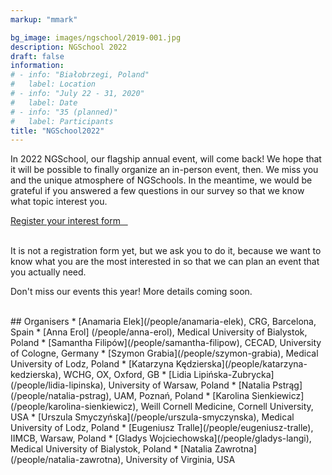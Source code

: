 ```yaml
---
markup: "mmark"

bg_image: images/ngschool/2019-001.jpg
description: NGSchool 2022
draft: false
information:
# - info: "Białobrzegi, Poland"
#   label: Location
# - info: "July 22 - 31, 2020"
#   label: Date
# - info: "35 (planned)"
#   label: Participants
title: "NGSchool2022"
---
```


In 2022 NGSchool, our flagship annual event, will come back! We hope that it will be possible to finally organize an in-person event, then. We miss you and the unique atmosphere of NGSchools. In the meantime, we would be grateful if you answered a few questions in our survey so that we know what topic interest you.

<a href="https://forms.gle/E2upreRC78xW3KUS7" class="btn btn-info btn-lg btn-block" style="width: 40%; margin: 0 auto;" target="blank">Register your interest form &nbsp;&nbsp;<i class="fas fa-share-square"></i></a>

<br>
It is not a registration form yet, but we ask you to do it, because we want to know what you are the most interested in so that we can plan an event that you actually need.

<br>

Don't miss our events this year! More details coming soon.

<br>
## Organisers
* [Anamaria Elek](/people/anamaria-elek), CRG, Barcelona, Spain  
* [Anna Erol] (/people/anna-erol), Medical University of Bialystok, Poland
* [Samantha Filipów](/people/samantha-filipow), CECAD, University of Cologne, Germany
* [Szymon Grabia](/people/szymon-grabia), Medical University of Lodz, Poland
* [Katarzyna Kędzierska](/people/katarzyna-kedzierska), WCHG, OX, Oxford, GB  
* [Lidia Lipińska-Zubrycka](/people/lidia-lipinska), University of Warsaw, Poland  
* [Natalia Pstrąg](/people/natalia-pstrag), UAM, Poznań, Poland  
* [Karolina Sienkiewicz](/people/karolina-sienkiewicz), Weill Cornell Medicine, Cornell University, USA  
* [Urszula Smyczyńska](/people/urszula-smyczynska), Medical University of Lodz, Poland  
* [Eugeniusz Tralle](/people/eugeniusz-tralle), IIMCB, Warsaw, Poland    
* [Gladys Wojciechowska](/people/gladys-langi), Medical University of Bialystok, Poland 
* [Natalia Zawrotna](/people/natalia-zawrotna), University of Virginia, USA
